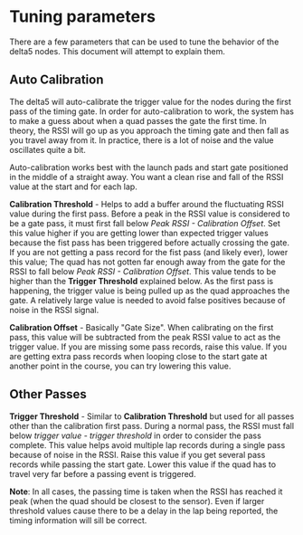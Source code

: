 # Tuning parameters

There are a few parameters that can be used to tune the behavior of the delta5 nodes.  This document will attempt to explain them.

## Auto Calibration

The delta5 will auto-calibrate the trigger value for the nodes during the first pass of the timing gate.  In order for auto-calibration to work, the system has to make a guess about when a quad passes the gate the first time. In theory, the RSSI will go up as you approach the timing gate and then fall as you travel away from it. In practice, there is a lot of noise and the value oscillates quite a bit.

Auto-calibration works best with the launch pads and start gate positioned in the middle of a straight away.  You want a clean rise and fall of the RSSI value at the start and for each lap.

**Calibration Threshold** - Helps to add a buffer around the fluctuating RSSI value during the first pass.  Before a peak in the RSSI value is considered to be a gate pass, it must first fall below *Peak RSSI - Calibration Offset*. Set this value higher if you are getting lower than expected trigger values because the fist pass has been triggered before actually crossing the gate.  If you are not getting a pass record for the fist pass (and likely ever), lower this value; The quad has not gotten far enough away from the gate for the RSSI to fall below *Peak RSSI - Calibration Offset*.  This value tends to be higher than the **Trigger Threshold** explained below.  As the first pass is happening, the trigger value is being pulled up as the quad approaches the gate.  A relatively large value is needed to avoid false positives because of noise in the RSSI signal.

**Calibration Offset** - Basically "Gate Size". When calibrating on the first pass, this value will be subtracted from the peak RSSI value to act as the trigger value. If you are missing some pass records, raise this value. If you are getting extra pass records when looping close to the start gate at another point in the course, you can try lowering this value.

## Other Passes

**Trigger Threshold** - Similar to **Calibration Threshold** but used for all passes other than the calibration first pass. During a normal pass, the RSSI must fall below *trigger value - trigger threshold* in order to consider the pass complete. This value helps avoid multiple lap records during a single pass because of noise in the RSSI.  Raise this value if you get several pass records while passing the start gate.  Lower this value if the quad has to travel very far before a passing event is triggered.

**Note**: In all cases, the passing time is taken when the RSSI has reached it peak (when the quad should be closest to the sensor).  Even if larger threshold values cause there to be a delay in the lap being reported, the timing information will sill be correct.
